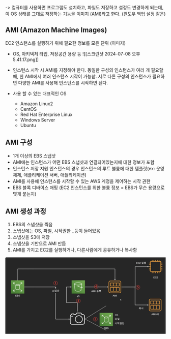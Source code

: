 -> 컴퓨터를 사용하면 프로그램도 설치하고, 파일도 저장하고 설정도 변경하게 되는데, 이 OS 상태를 그대로 저장하는 기능을 이미지 (AMI)라고 한다. (윈도우 백업 설정 같은)
## AMI (Amazon Machine Images)
EC2 인스턴스를 실행하기 위해 필요한 정보를 모은 단위 (이미지)
- OS, 아키텍처 타입, 저장공간 용량 등
![[스크린샷 2024-07-08 오후 5.41.17.png]]

- 인스턴스 시작 시 AMI를 지정해야 한다. 동일한 구성의 인스턴스가 여러 개 필요할 때, 한 AMI에서 여러 인스턴스 시작이 가능핟. 서로 다른 구성의 인스턴스가 필요하면 다양한 AMI를 사용해 인스턴스를 시작하면 된다.
- 사용 할 수 있는 대표적인 OS
    - Amazon Linux2
    - CentOS
    - Red Hat Enterprise Linux
    - Windows Server
    - Ubuntu


## AMI 구성
- 1개 이상의 EBS 스냅샷 
- AMI에는 인스턴스가 어떤 EBS 스냅샷과 연결되어있는지에 대한 정보가 포함
- 인스턴스 저장 지원 인스턴스의 경우 인스턴스의 루트 볼륨에 대한 템플릿(ex: 운영체제, 애플리케이션 서버, 애플리케이션)
-  AMI를 사용해 인스턴스를 시작할 수 있는 AWS 계정을 제어하는 시작 권한
-  EBS 블록 디바이스 매핑 (EC2 인스턴스를 위한 볼륨 정보 = EBS가 무슨 용량으로 몇개 붙는지)

## AMI 생성 과정
1. EBS의 스냅샷을 찍음
2. 스냅샷에는 OS, 파일, 시작권한 ..등이 들어있음
3. 스냅샷을 S3에 저장
4. 스냅샷을 기반으로 AMI 만듬
5. AMI를 가지고 EC2를 실행하거나, 다른사람에게 공유하거나 복사함

![ami](../attachment/ami.png)